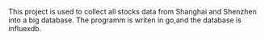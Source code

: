 This project is used to collect all stocks data from Shanghai and Shenzhen into a big database.
The programm is writen in go,and the database is influexdb.